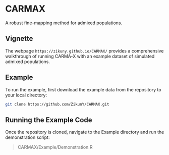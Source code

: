 # CARMAX
A robust fine-mapping method for admixed populations.

## Vignette

The webpage `https://zikuny.github.io/CARMAX/` provides a comprehensive walkthrough of running CARMA-X with an example dataset of simulated admixed populations.

## Example

To run the example, first download the example data from the repository to your local directory:

```bash
git clone https://github.com/ZikunY/CARMAX.git
```

## Running the Example Code

Once the repository is cloned, navigate to the Example directory and run the demonstration script:

> CARMAX/Example/Demonstration.R
